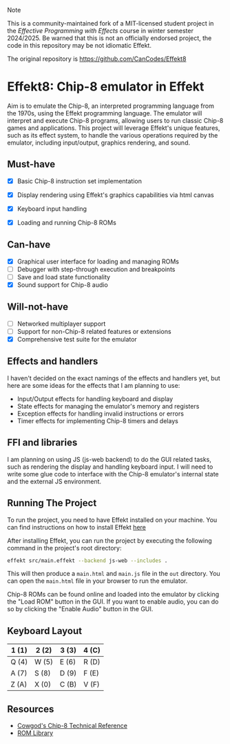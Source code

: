 > [!NOTE]
> This is a community-maintained fork of a MIT-licensed student project in the *Effective Programming with Effects* course in winter semester 2024/2025.
> Be warned that this is not an officially endorsed project, the code in this repository may be not idiomatic Effekt.
> 
> The original repository is https://github.com/CanCodes/Effekt8

# Effekt8: Chip-8 emulator in Effekt

Aim is to emulate the Chip-8, an interpreted programming language from the 1970s, using the Effekt programming language. The emulator will interpret and execute Chip-8 programs, allowing users to run classic Chip-8 games and applications. This project will leverage Effekt's unique features, such as its effect system, to handle the various operations required by the emulator, including input/output, graphics rendering, and sound.

## Must-have

- [x] Basic Chip-8 instruction set implementation

- [x] Display rendering using Effekt's graphics capabilities via html canvas
- [x] Keyboard input handling
- [x] Loading and running Chip-8 ROMs

## Can-have

- [x] Graphical user interface for loading and managing ROMs
- [ ] Debugger with step-through execution and breakpoints
- [ ] Save and load state functionality
- [x] Sound support for Chip-8 audio

## Will-not-have

- [ ] Networked multiplayer support
- [ ] Support for non-Chip-8 related features or extensions
- [x] Comprehensive test suite for the emulator

## Effects and handlers

I haven't decided on the exact namings of the effects and handlers yet, but here are some ideas for the effects that I am planning to use:

- Input/Output effects for handling keyboard and display
- State effects for managing the emulator's memory and registers
- Exception effects for handling invalid instructions or errors
- Timer effects for implementing Chip-8 timers and delays

## FFI and libraries

I am planning on using JS (js-web backend) to do the GUI related tasks, such as rendering the display and handling keyboard input. I will need to write some glue code to interface with the Chip-8 emulator's internal state and the external JS environment.

## Running The Project

To run the project, you need to have Effekt installed on your machine. You can find instructions on how to install Effekt [here](https://effekt-lang.org/docs)

After installing Effekt, you can run the project by executing the following command in the project's root directory:

```bash
effekt src/main.effekt --backend js-web --includes .
```

This will then produce a `main.html` and `main.js` file in the `out` directory. You can open the `main.html` file in your browser to run the emulator.

Chip-8 ROMs can be found online and loaded into the emulator by clicking the "Load ROM" button in the GUI.
If you want to enable audio, you can do so by clicking the "Enable Audio" button in the GUI.

## Keyboard Layout

| 1 (1) | 2 (2) | 3 (3) | 4 (C) |
| ----- | ----- | ----- | ----- |
| Q (4) | W (5) | E (6) | R (D) |
| A (7) | S (8) | D (9) | F (E) |
| Z (A) | X (0) | C (B) | V (F) |

## Resources

- [Cowgod's Chip-8 Technical Reference](http://devernay.free.fr/hacks/chip8/C8TECH10.HTM)
- [ROM Library](https://johnearnest.github.io/chip8Archive/?sort=platform#chip8)
